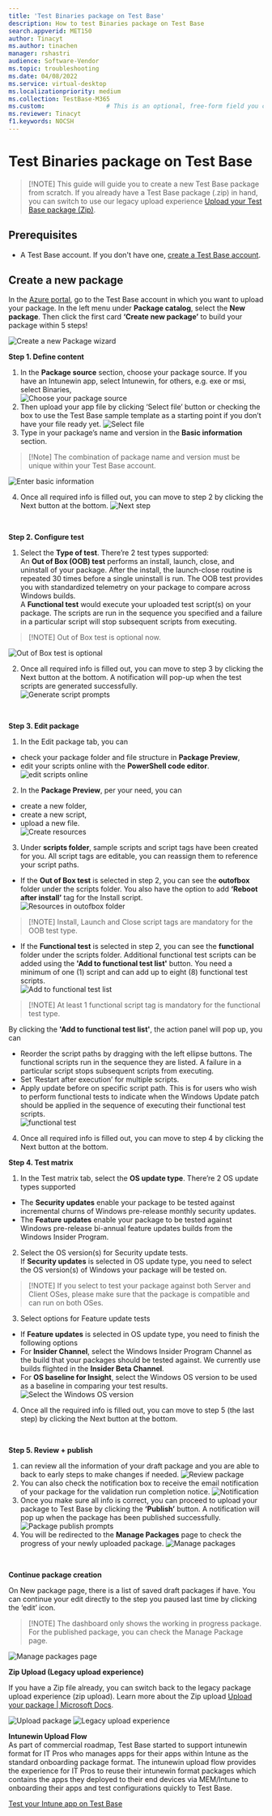 ```yaml
---
title: 'Test Binaries package on Test Base'
description: How to test Binaries package on Test Base
search.appverid: MET150
author: Tinacyt
ms.author: tinachen
manager: rshastri
audience: Software-Vendor
ms.topic: troubleshooting
ms.date: 04/08/2022
ms.service: virtual-desktop
ms.localizationpriority: medium
ms.collection: TestBase-M365
ms.custom:                 # This is an optional, free-form field you can use to define your own collection of articles. If you have more than one value, format as a bulleted list. This field truncates to something like 144 characters (inclusive of spaces) so keep it short.
ms.reviewer: Tinacyt
f1.keywords: NOCSH
---
```


# Test Binaries package on Test Base
> [!NOTE] This guide will guide you to create a new Test Base package from scratch. If you already have a Test Base package (.zip) in hand, you can switch to use our legacy upload experience [Upload your Test Base package (Zip)](uploadApplication.md).

## Prerequisites
- A Test Base account. If you don't have one, [create a Test Base account](createAccount.md).

## Create a new package
In the [Azure portal](http://portal.azure.com/), go to the Test Base account in which you want to upload your package. In the left menu under **Package catalog**, select the **New package**. Then click the first card **‘Create new package’** to build your package within 5 steps!

![Create a new Package wizard](Media/testapplication01.png)
  <br/>
  
**Step 1. Define content**
1. In the **Package source** section, choose your package source. If you have an Intunewin app, select Intunewin, for others, e.g. exe or msi, select Binaries, <br/>
  ![Choose your package source](Media/testapplication02.png)
2. Then upload your app file by clicking ‘Select file’ button or checking the box to use the Test Base sample template as a starting point if you don’t have your file ready yet.
  ![Select file](Media/testapplication03.png)
3. Type in your package’s name and version in the **Basic information** section.  
  > [!Note] The combination of package name and version must be unique within your Test Base account.
  
  ![Enter basic information](Media/testapplication04.png)
  
4. Once all required info is filled out, you can move to step 2 by clicking the Next button at the bottom.
  ![Next step](Media/testapplication05.png)
  <br/>
  
**Step 2. Configure test**
1. Select the **Type of test**. There’re 2 test types supported:<br/>
  An **Out of Box (OOB) test** performs an install, launch, close, and uninstall of your package. After the install, the launch-close routine is repeated 30 times before a single uninstall is run. The OOB test provides you with standardized telemetry on your package to compare across Windows builds.<br/>
  A **Functional test** would execute your uploaded test script(s) on your package. The scripts are run in the sequence you specified and a failure in a particular script will stop subsequent scripts from executing. 

  > [!NOTE] Out of Box test is optional now. 

  ![Out of Box test is optional](Media/testapplication07.png)
  
2. Once all required info is filled out, you can move to step 3 by clicking the Next button at the bottom. A notification will pop-up when the test scripts are generated successfully.<br/>
  ![Generate script prompts](Media/testapplication08.png)
  <br/>


**Step 3. Edit package**
1. In the Edit package tab, you can 
  - check your package folder and file structure in **Package Preview**, 
  - edit your scripts online with the **PowerShell code editor**.
  ![edit scripts online](Media/testapplication09.png)
  
2. In the **Package Preview**, per your need, you can 
  - create a new folder, 
  - create a new script, 
  - upload a new file. <br/>
  ![Create resources](Media/testapplication10.png)
  
3. Under **scripts folder**, sample scripts and script tags have been created for you. All script tags are editable, you can reassign them to reference your script paths. <br/>
  - If the **Out of Box test** is selected in step 2, you can see the **outofbox** folder under the scripts folder. You also have the option to add **‘Reboot after install’** tag for the Install script. <br/>
  ![Resources in outofbox folder](Media/testapplication11.png) <br/>
  
   > [!NOTE] Install, Launch and Close script tags are mandatory for the OOB test type. <br/>
  
  - If the **Functional test** is selected in step 2, you can see the **functional** folder under the scripts folder. Additional functional test scripts can be added using the **'Add to functional test list'** button. You need a minimum of one (1) script and can add up to eight (8) functional test scripts.<br/>
  ![Add to functional test list](Media/testapplication12.png)<br/>
  
   > [!NOTE] At least 1 functional script tag is mandatory for the functional test type. <br/>
  
  By clicking the **'Add to functional test list'**, the action panel will pop up, you can 
  - Reorder the script paths by dragging with the left ellipse buttons. The functional scripts run in the sequence they are listed. A failure in a particular script stops subsequent scripts from executing. <br/>
  - Set ‘Restart after execution’ for multiple scripts.<br/>
  - Apply update before on specific script path. This is for users who wish to perform functional tests to indicate when the Windows Update patch should be applied in the sequence of executing their functional test scripts.  <br/>
  ![functional test](Media/testapplication13.png)
  
4. Once all required info is filled out, you can move to step 4 by clicking the Next button at the bottom. <br/>


**Step 4. Test matrix**
1. In the Test matrix tab, select the **OS update type**. There’re 2 OS update types supported
  -	The **Security updates** enable your package to be tested against incremental churns of Windows pre-release monthly security updates.
  -	The **Feature updates** enable your package to be tested against Windows pre-release bi-annual feature updates builds from the Windows Insider Program.
  
2. Select the OS version(s) for Security update tests.<br/>
  If **Security updates** is selected in OS update type, you need to select the OS version(s) of Windows your package will be tested on.
  > [!NOTE] If you select to test your package against both Server and Client OSes, please make sure that the package is compatible and can run on both OSes.
  
3. Select options for Feature update tests
  -	If **Feature updates** is selected in OS update type, you need to finish the following options
  -	For **Insider Channel**, select the Windows Insider Program Channel as the build that your packages should be tested against. We currently use builds flighted in the **Insider Beta Channel**.
  -	For **OS baseline for Insight**, select the Windows OS version to be used as a baseline in comparing your test results.
   ![Select the Windows OS version](Media/testapplication14.png)
   
4. Once all the required info is filled out, you can move to step 5 (the last step) by clicking the Next button at the bottom.
  <br/>

**Step 5. Review + publish**
1. can review all the information of your draft package and you are able to back to early steps to make changes if needed. 
  ![Review package](Media/testapplication15.png)
2. You can also check the notification box to receive the email notification of your package for the validation run completion notice.
  ![Notification](Media/testapplication16.png)
3. Once you make sure all info is correct, you can proceed to upload your package to Test Base by clicking the **‘Publish’** button. A notification will pop up when the package has been published successfully.
  ![Package publish prompts](Media/testapplication17.png)
4. You will be redirected to the **Manage Packages** page to check the progress of your newly uploaded package. 
  ![Manage packages](Media/testapplication18.png)
  <br/>
  
**Continue package creation** 

On New package page, there is a list of saved draft packages if have. You can continue your edit directly to the step you paused last time by clicking the ‘edit’ icon. 

> [!NOTE] The dashboard only shows the working in progress package. For the published package, you can check the Manage Package page.

  ![Manage packages page](Media/testapplication19.png)
  <br/>
  
**Zip Upload (Legacy upload experience)** 

If you have a Zip file already, you can switch back to the legacy package upload experience (zip upload). Learn more about the Zip upload [Upload your package | Microsoft Docs](uploadApplication.md). 

  ![Upload package](Media/testapplication20.png)
  ![Legacy upload experience](Media/testapplication21.png)
  <br/>
  
  
**Intunewin Upload Flow** <br/>
As part of commercial roadmap, Test Base started to support intunewin format for IT Pros who manages apps for their apps within Intune as the standard onboarding package format. The intunewin upload flow provides the experience for IT Pros to reuse their intunewin format packages which contains the apps they deployed to their end devices via MEM/Intune to onboarding their apps and test configurations quickly to Test Base.
<br/>

[Test your Intune app on Test Base](testintuneapplication.md)
